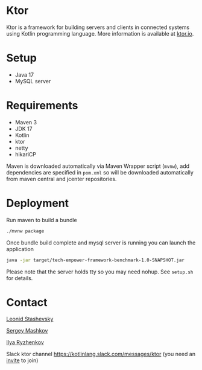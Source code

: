# Ktor

Ktor is a framework for building servers and clients in connected systems using Kotlin programming language.
More information is available at [ktor.io](http://ktor.io). 

# Setup

* Java 17
* MySQL server

# Requirements

* Maven 3
* JDK 17
* Kotlin
* ktor
* netty 
* hikariCP

Maven is downloaded automatically via Maven Wrapper script (`mvnw`), add dependencies are specified in `pom.xml` so will be downloaded automatically from maven central and jcenter repositories.

# Deployment

Run maven to build a bundle

```bash
./mvnw package
```

Once bundle build complete and mysql server is running you can launch the application

```bash
java -jar target/tech-empower-framework-benchmark-1.0-SNAPSHOT.jar
```

Please note that the server holds tty so you may need nohup. See `setup.sh` for details.

# Contact

[Leonid Stashevsky](https://github.com/e5l)

[Sergey Mashkov](https://github.com/cy6erGn0m)

[Ilya Ryzhenkov](https://github.com/orangy) 

Slack ktor channel https://kotlinlang.slack.com/messages/ktor (you need an [invite](http://slack.kotlinlang.org/) to join)


